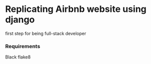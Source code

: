 # Replicating Airbnb website using django

first step for being full-stack developer

### Requirements
Black
flake8